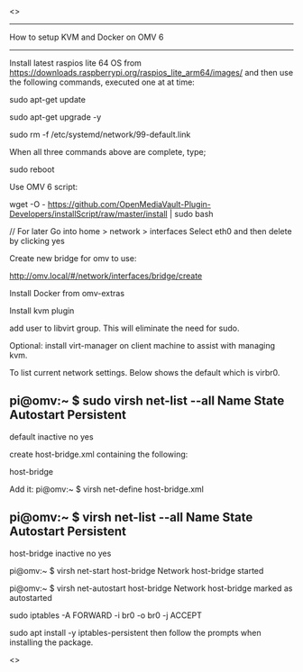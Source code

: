 <<Work In Progress>>
***
 How to setup KVM and Docker on OMV 6
***

Install latest raspios lite 64 OS from https://downloads.raspberrypi.org/raspios_lite_arm64/images/ and then use the following commands, executed one at at time:

sudo apt-get update

sudo apt-get upgrade -y

sudo rm -f /etc/systemd/network/99-default.link

When all three commands above are complete, type;

sudo reboot

Use OMV 6 script:

wget -O - https://github.com/OpenMediaVault-Plugin-Developers/installScript/raw/master/install | sudo bash


// For later
Go into home > network > interfaces
Select eth0 and then delete by clicking yes

Create new bridge for omv to use:

http://omv.local/#/network/interfaces/bridge/create

Install Docker from omv-extras

Install kvm plugin

add user to libvirt group. This will eliminate the need for sudo.

Optional: install virt-manager on client machine to assist with managing kvm.

To list current network settings. Below shows the default which is virbr0.

pi@omv:~ $ sudo virsh net-list --all
 Name      State      Autostart   Persistent
----------------------------------------------
 default   inactive   no          yes

create host-bridge.xml containing the following:

<network>
  <name>host-bridge</name>
  <forward mode="bridge" />
  <bridge name="br0" />
</network>

Add it: pi@omv:~ $ virsh net-define host-bridge.xml

pi@omv:~ $ virsh net-list --all
 Name          State      Autostart   Persistent
--------------------------------------------------
 host-bridge   inactive   no          yes

pi@omv:~ $ virsh net-start host-bridge
Network host-bridge started

pi@omv:~ $ virsh net-autostart host-bridge
Network host-bridge marked as autostarted

sudo iptables -A FORWARD -i br0 -o br0 -j ACCEPT

sudo apt install -y iptables-persistent  then follow the prompts when installing the package.

<<Work In Progress>>
